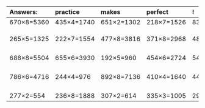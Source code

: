 | Answers: | practice | makes | perfect | ! |
| :--- | :--- | :--- | :--- | :--- |
| 670×8=5360 | 435×4=1740 | 651×2=1302 | 218×7=1526 | 835×5=4175 | 
|   |   |   |   |   | 
|   |   |   |   |   | 
|   |   |   |   |   | 
| 265×5=1325 | 222×7=1554 | 477×8=3816 | 371×8=2968 | 486×5=2430 | 
|   |   |   |   |   | 
|   |   |   |   |   | 
|   |   |   |   |   | 
|   |   |   |   |   | 
| 688×8=5504 | 655×6=3930 | 192×5=960 | 454×6=2724 | 542×7=3794 | 
|   |   |   |   |   | 
|   |   |   |   |   | 
|   |   |   |   |   | 
|   |   |   |   |   | 
| 786×6=4716 | 244×4=976 | 892×8=7136 | 410×4=1640 | 446×2=892 | 
|   |   |   |   |   | 
|   |   |   |   |   | 
|   |   |   |   |   | 
|   |   |   |   |   | 
| 277×2=554 | 236×8=1888 | 307×2=614 | 335×3=1005 | 292×7=2044 | 

